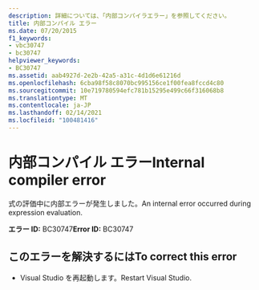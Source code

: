 ```yaml
---
description: 詳細については、「内部コンパイラエラー」を参照してください。
title: 内部コンパイル エラー
ms.date: 07/20/2015
f1_keywords:
- vbc30747
- bc30747
helpviewer_keywords:
- BC30747
ms.assetid: aab4927d-2e2b-42a5-a31c-4d1d6e61216d
ms.openlocfilehash: 6cba98f58c8070bc995156ce1f00fea8fccd4c80
ms.sourcegitcommit: 10e719780594efc781b15295e499c66f316068b8
ms.translationtype: MT
ms.contentlocale: ja-JP
ms.lasthandoff: 02/14/2021
ms.locfileid: "100481416"
---
```

# <a name="internal-compiler-error"></a><span data-ttu-id="75592-103">内部コンパイル エラー</span><span class="sxs-lookup"><span data-stu-id="75592-103">Internal compiler error</span></span>

<span data-ttu-id="75592-104">式の評価中に内部エラーが発生しました。</span><span class="sxs-lookup"><span data-stu-id="75592-104">An internal error occurred during expression evaluation.</span></span>  
  
 <span data-ttu-id="75592-105">**エラー ID:** BC30747</span><span class="sxs-lookup"><span data-stu-id="75592-105">**Error ID:** BC30747</span></span>  
  
## <a name="to-correct-this-error"></a><span data-ttu-id="75592-106">このエラーを解決するには</span><span class="sxs-lookup"><span data-stu-id="75592-106">To correct this error</span></span>  
  
- <span data-ttu-id="75592-107">Visual Studio を再起動します。</span><span class="sxs-lookup"><span data-stu-id="75592-107">Restart Visual Studio.</span></span>  
